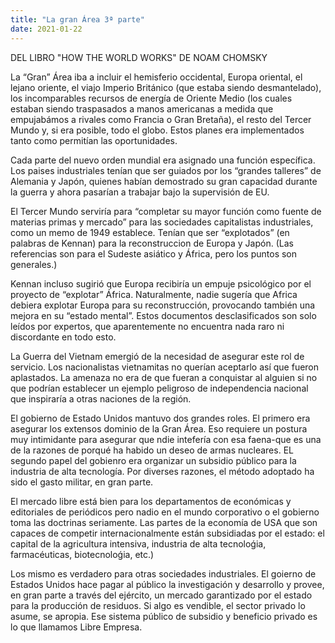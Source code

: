 ```yaml
---
title: "La gran Área 3ª parte"
date: 2021-01-22
---
```

DEL LIBRO "HOW THE WORLD WORKS" DE NOAM CHOMSKY

La “Gran” Área iba a incluir el hemisferio occidental, Europa oriental, el lejano oriente, el viajo Imperio Británico (que estaba siendo desmantelado), los incomparables recursos de energía de Oriente Medio (los cuales estaban siendo traspasados a manos americanas a medida que empujabámos a rivales como Francia o Gran Bretaña), el resto del Tercer Mundo y, si era posible, todo el globo. Estos planes era implementados tanto como permitían las oportunidades.

Cada parte del nuevo orden mundial era asignado una función específica. Los paises industriales tenían que ser guiados por los “grandes talleres” de Alemania y Japón, quienes habían demostrado su gran capacidad durante la guerra y ahora pasarían a trabajar bajo la supervisión de EU.


El Tercer Mundo serviría para “completar su mayor función como fuente de materias primas y mercado” para las sociedades capitalistas industriales, como un memo de 1949 establece. Tenían que ser “explotados” (en palabras de Kennan) para la reconstruccion de Europa y Japón. (Las referencias son para el Sudeste asiático y África, pero los puntos son generales.)

Kennan incluso sugirió que Europa  recibiría un empuje psicológico por el proyecto de “explotar” África. Naturalmente, nadie sugería que Africa debiera explotar Europa para su reconstrucción, provocando también una mejora en su “estado mental”. Estos documentos desclasificados son solo leídos por expertos, que aparentemente no encuentra nada raro ni discordante en todo esto.

La Guerra del Vietnam emergió de la necesidad de asegurar este rol de servicio. Los nacionalistas vietnamitas no querían aceptarlo así que fueron aplastados. La amenaza no era de que fueran a conquistar al alguien si no que podrían establecer un ejemplo peligroso de independencia nacional que inspiraría a otras naciones de la región.

El gobierno de Estado Unidos mantuvo dos grandes roles. El primero era asegurar los extensos dominio de la Gran Área. Eso requiere un postura muy intimidante para asegurar que ndie intefería con esa faena-que es una de la razones de porqué ha habido un deseo de armas nucleares. EL segundo papel del gobienro era organizar un subsidio público para la industria de alta tecnología. Por diverses razones, el método adoptado ha sido el gasto militar, en gran parte.

El mercado libre está bien para los departamentos de económicas y editoriales de periódicos pero nadio en el mundo corporativo o el gobierno toma las doctrinas seriamente. Las partes de la economía de USA que son capaces de competir internacionalmente están subsidiadas por el estado: el capital de la agricultura intensiva, industria de alta tecnoloǵia, farmacéuticas, biotecnoloǵia, etc.)

Los mismo es verdadero para otras sociedades industriales. El goierno de Estados Unidos hace pagar al público la investigación y desarrollo y provee, en gran parte a través del ejército, un mercado garantizado por el estado para la producción de residuos. Si algo es vendible, el sector privado lo asume, se apropia. Ese sistema público de subsidio y beneficio privado es lo que llamamos Libre Empresa.
